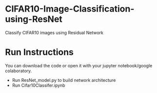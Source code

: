 # CIFAR10-Image-Classification-using-ResNet
Classify CIFAR10 images using Residual Network

# Run Instructions
You can download the code or open it with your jupyter notebook/google colaboratory.
- Run ResNet_model.py to build network architecture
- Run Cifar10Classifer.ipynb
